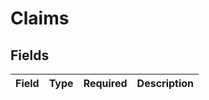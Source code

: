 # Claims


## Fields

| Field       | Type        | Required    | Description |
| ----------- | ----------- | ----------- | ----------- |